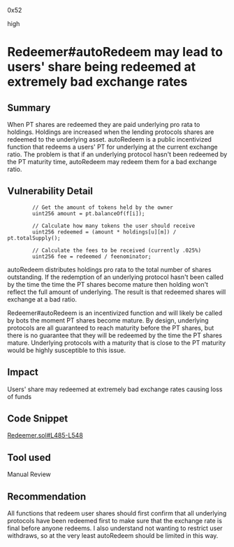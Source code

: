 0x52

high

# Redeemer#autoRedeem may lead to users' share being redeemed at extremely bad exchange rates

## Summary

When PT shares are redeemed they are paid underlying pro rata to holdings. Holdings are increased when the lending protocols shares are redeemed to the underlying asset. autoRedeem is a public incentivized function that redeems a users' PT for underlying at the current exchange ratio. The problem is that if an underlying protocol hasn't been redeemed by the PT maturity time, autoRedeem may redeem them for a bad exchange ratio.

## Vulnerability Detail

            // Get the amount of tokens held by the owner
            uint256 amount = pt.balanceOf(f[i]);

            // Calculate how many tokens the user should receive
            uint256 redeemed = (amount * holdings[u][m]) / pt.totalSupply();

            // Calculate the fees to be received (currently .025%)
            uint256 fee = redeemed / feenominator;

autoRedeem distributes holdings pro rata to the total number of shares outstanding. If the redemption of an underlying protocol hasn't been called by the time the time the PT shares become mature then holding won't reflect the full amount of underlying. The result is that redeemed shares will exchange at a bad ratio. 

Redeemer#autoRedeem is an incentivized function and will likely be called by bots the moment PT shares become mature. By design, underlying protocols are all guaranteed to reach maturity before the PT shares, but there is no guarantee that they will be redeemed by the time the PT shares mature. Underlying protocols with a maturity that is close to the PT maturity would be highly susceptible to this issue.

## Impact

Users' share may redeemed at extremely bad exchange rates causing loss of funds

## Code Snippet

[Redeemer.sol#L485-L548](https://github.com/sherlock-audit/2022-10-illuminate/blob/main/src/Redeemer.sol#L485-L548)

## Tool used

Manual Review

## Recommendation

All functions that redeem user shares should first confirm that all underlying protocols have been redeemed first to make sure that the exchange rate is final before anyone redeems. I also understand not wanting to restrict user withdraws, so at the very least autoRedeem should be limited in this way.